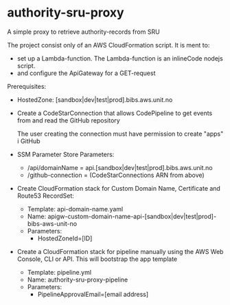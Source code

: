 # authority-sru-proxy
A simple proxy to retrieve authority-records from SRU

The project consist only of an AWS CloudFormation script. It is ment to:
* set up a Lambda-function. The Lambda-function is an inlineCode nodejs script.
* and configure the ApiGateway for a GET-request

Prerequisites:
* HostedZone: [sandbox|dev|test|prod].bibs.aws.unit.no
* Create a CodeStarConnection that allows CodePipeline to get events from and read the GitHub repository

  The user creating the connection must have permission to create "apps" i GitHub
* SSM Parameter Store Parameters:
  * /api/domainName = api.[sandbox|dev|test|prod].bibs.aws.unit.no
  * /github-connection = (CodeStarConnections ARN from above)
* Create CloudFormation stack for Custom Domain Name, Certificate and Route53 RecordSet:
  * Template: api-domain-name.yaml
  * Name: apigw-custom-domain-name-api-[sandbox|dev|test|prod]-bibs-aws-unit-no
  * Parameters:
    * HostedZoneId=[ID]
* Create a CloudFormation stack for pipeline manually using the AWS Web Console, CLI or API. This will bootstrap the app template
  * Template: pipeline.yml
  * Name: authority-sru-proxy-pipeline
  * Parameters:
    * PipelineApprovalEmail=[email address]
